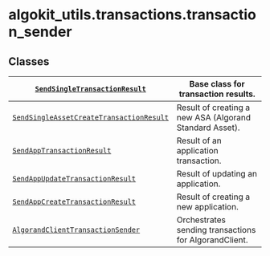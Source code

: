 # algokit_utils.transactions.transaction_sender

## Classes

| [`SendSingleTransactionResult`](SendSingleTransactionResult.md#algokit_utils.transactions.transaction_sender.SendSingleTransactionResult)                                  | Base class for transaction results.                     |
|----------------------------------------------------------------------------------------------------------------------------------------------------------------------------|---------------------------------------------------------|
| [`SendSingleAssetCreateTransactionResult`](SendSingleAssetCreateTransactionResult.md#algokit_utils.transactions.transaction_sender.SendSingleAssetCreateTransactionResult) | Result of creating a new ASA (Algorand Standard Asset). |
| [`SendAppTransactionResult`](SendAppTransactionResult.md#algokit_utils.transactions.transaction_sender.SendAppTransactionResult)                                           | Result of an application transaction.                   |
| [`SendAppUpdateTransactionResult`](SendAppUpdateTransactionResult.md#algokit_utils.transactions.transaction_sender.SendAppUpdateTransactionResult)                         | Result of updating an application.                      |
| [`SendAppCreateTransactionResult`](SendAppCreateTransactionResult.md#algokit_utils.transactions.transaction_sender.SendAppCreateTransactionResult)                         | Result of creating a new application.                   |
| [`AlgorandClientTransactionSender`](AlgorandClientTransactionSender.md#algokit_utils.transactions.transaction_sender.AlgorandClientTransactionSender)                      | Orchestrates sending transactions for AlgorandClient.   |
